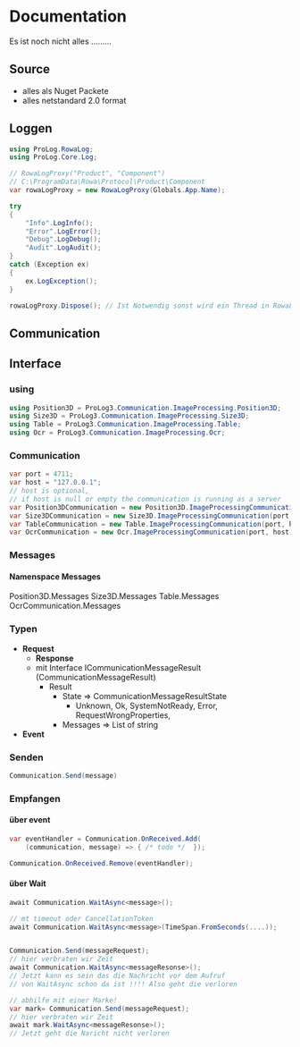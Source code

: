 # Documentation
Es ist noch nicht alles .........

## Source
* alles als Nuget Packete
* alles netstandard 2.0 format

## Loggen
``` cs --region usinglog --source-file .\src\EagTry\doc.cs --project .\src\EagTry\EagTry.csproj
using ProLog.RowaLog;
using ProLog.Core.Log;
``` 
``` cs --region voidlog --source-file .\src\EagTry\doc.cs --project .\src\EagTry\EagTry.csproj
// RowaLogProxy("Product", "Component")
// C:\ProgramData\Rowa\Protocol\Product\Component
var rowaLogProxy = new RowaLogProxy(Globals.App.Name);

try
{
    "Info".LogInfo();
    "Error".LogError();
    "Debug".LogDebug();
    "Audit".LogAudit();
}
catch (Exception ex)
{
    ex.LogException();
}

rowaLogProxy.Dispose(); // Ist Notwendig sonst wird ein Thread in RowaLog nicht beendet
```

## Communication 

## Interface

### using
``` cs --region usingcommunication --source-file .\src\EagTry\doc.cs --project .\src\EagTry\EagTry.csproj
using Position3D = ProLog3.Communication.ImageProcessing.Position3D;
using Size3D = ProLog3.Communication.ImageProcessing.Size3D;
using Table = ProLog3.Communication.ImageProcessing.Table;
using Ocr = ProLog3.Communication.ImageProcessing.Ocr;
```

### Communication
``` cs --region createcommunication --source-file .\src\EagTry\doc.cs --project .\src\EagTry\EagTry.csproj
var port = 4711;
var host = "127.0.0.1";
// host is optional, 
// if host is null or empty the communication is running as a server
var Position3DCommunication = new Position3D.ImageProcessingCommunication(port, host);
var Size3DCommunication = new Size3D.ImageProcessingCommunication(port, host);
var TableCommunication = new Table.ImageProcessingCommunication(port, host);
var OcrCommunication = new Ocr.ImageProcessingCommunication(port, host);
```

### Messages

#### Namenspace Messages
  
Position3D.Messages
Size3D.Messages
Table.Messages
OcrCommunication.Messages

### Typen

* **Request**
    * **Response**
    * mit Interface ICommunicationMessageResult (CommunicationMessageResult)
      * Result
        * State => CommunicationMessageResultState
          *  Unknown, Ok, SystemNotReady, Error, RequestWrongProperties,
        * Messages => List of string 
* **Event**

### Senden

```csharp
Communication.Send(message)
```

### Empfangen

#### über event
```csharp
var eventHandler = Communication.OnReceived.Add(
    (communication, message) => { /* todo */  });

Communication.OnReceived.Remove(eventHandler);
```
#### über Wait

```csharp
await Communication.WaitAsync<message>();

// mt timeout oder CancellationToken
await Communication.WaitAsync<message>(TimeSpan.FromSeconds(....));


Communication.Send(messageRequest);
// hier verbraten wir Zeit
await Communication.WaitAsync<messageResonse>();
// Jetzt kann es sein das die Nachricht vor dem Aufruf
// von WaitAsync schon da ist !!!! Also geht die verloren

// abhilfe mit einer Marke!
var mark= Communication.Send(messageRequest);
// hier verbraten wir Zeit
await mark.WaitAsync<messageResonse>();
// Jetzt geht die Naricht nicht verloren
```







